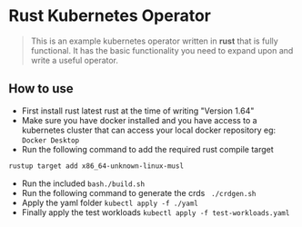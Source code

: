 # Rust Kubernetes Operator
> This is an example kubernetes operator written in __rust__ that is fully functional. It has the basic functionality you need to expand upon and write a useful operator. 

## How to use

- First install rust latest rust at the time of writing "Version 1.64"
- Make sure you have docker installed and you have access to a kubernetes cluster that can access your local docker repository eg: `Docker Desktop`
- Run the following command to add the required rust compile target 
```bash
rustup target add x86_64-unknown-linux-musl 
```
- Run the included `bash./build.sh`
- Run the following command to generate the crds ` ./crdgen.sh`
- Apply the yaml folder `kubectl apply -f ./yaml`
- Finally apply the test workloads `kubectl apply -f test-workloads.yaml`
